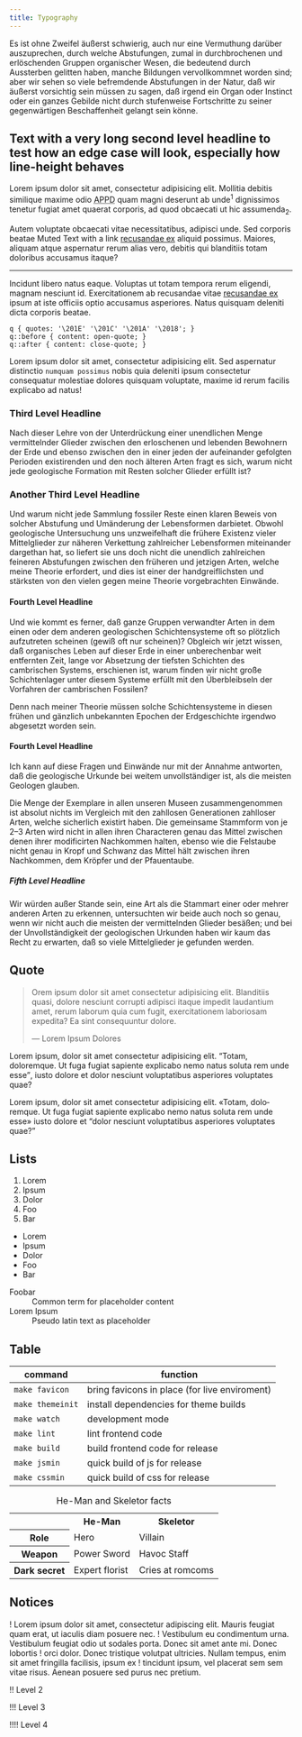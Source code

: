 ```yaml
---
title: Typography
---
```


Es ist ohne Zweifel äußerst schwierig, auch nur eine Vermuthung darüber auszuprechen, durch welche Abstufungen, zumal in durchbrochenen und erlöschenden Gruppen organischer Wesen, die bedeutend durch Aussterben gelitten haben, manche Bildungen vervollkommnet worden sind; aber wir sehen so viele befremdende Abstufungen in der Natur, daß wir äußerst vorsichtig sein müssen zu sagen, daß irgend ein Organ oder Instinct oder ein ganzes Gebilde nicht durch stufenweise Fortschritte zu seiner gegenwärtigen Beschaffenheit gelangt sein könne.

## Text with a very long second level headline to test how an edge case will look, especially how line-height behaves

Lorem ipsum dolor sit amet, consectetur adipisicing elit. Mollitia debitis similique maxime odio <abbr title="Anarchistische Pogopartei Deutschlands">APPD</abbr> quam magni deserunt ab unde<sup>1</sup> dignissimos tenetur fugiat amet quaerat corporis, ad quod obcaecati ut hic assumenda<sub>2</sub>.

Autem voluptate obcaecati vitae necessitatibus, adipisci unde. Sed corporis beatae <span class="u-quiet">Muted Text with a link <a href="https://sebastianlaube.de">recusandae ex</a> aliquid possimus</span>. Maiores, aliquam atque aspernatur rerum alias vero, debitis qui blanditiis totam doloribus accusamus itaque?

---

Incidunt libero natus eaque. Voluptas ut totam tempora rerum eligendi, magnam nesciunt id. Exercitationem ab recusandae vitae <a href="https://sebastianlaube.de">recusandae ex</a> ipsum at iste officiis optio accusamus asperiores. Natus quisquam deleniti dicta corporis beatae.

```
q { quotes: '\201E' '\201C' '\201A' '\2018'; }
q::before { content: open-quote; }
q::after { content: close-quote; }
```

Lorem ipsum dolor sit amet, consectetur adipisicing elit. Sed aspernatur distinctio `numquam possimus` nobis quia deleniti ipsum consectetur consequatur molestiae dolores quisquam voluptate, maxime id rerum facilis explicabo ad natus!

### Third Level Headline

Nach dieser Lehre von der Unterdrückung einer unendlichen Menge vermittelnder Glieder zwischen den erloschenen und lebenden Bewohnern der Erde und ebenso zwischen den in einer jeden der aufeinander gefolgten Perioden existirenden und den noch älteren Arten fragt es sich, warum nicht jede geologische Formation mit Resten solcher Glieder erfüllt ist?

### Another Third Level Headline
Und warum nicht jede Sammlung fossiler Reste einen klaren Beweis von solcher Abstufung und Umänderung der Lebensformen darbietet. Obwohl geologische Untersuchung uns unzweifelhaft die frühere Existenz vieler Mittelglieder zur näheren Verkettung zahlreicher Lebensformen miteinander dargethan hat, so liefert sie uns doch nicht die unendlich zahlreichen feineren Abstufungen zwischen den früheren und jetzigen Arten, welche meine Theorie erfordert, und dies ist einer der handgreiflichsten und stärksten von den vielen gegen meine Theorie vorgebrachten Einwände.

#### Fourth Level Headline

Und wie kommt es ferner, daß ganze Gruppen verwandter Arten in dem einen oder dem anderen geologischen Schichtensysteme oft so plötzlich aufzutreten scheinen (gewiß oft nur scheinen)? Obgleich wir jetzt wissen, daß organisches Leben auf dieser Erde in einer unberechenbar weit entfernten Zeit, lange vor Absetzung der tiefsten Schichten des cambrischen Systems, erschienen ist, warum finden wir nicht große Schichtenlager unter diesem Systeme erfüllt mit den Überbleibseln der Vorfahren der cambrischen Fossilen?

Denn nach meiner Theorie müssen solche Schichtensysteme in diesen frühen und gänzlich unbekannten Epochen der Erdgeschichte irgendwo abgesetzt worden sein.

#### Fourth Level Headline

Ich kann auf diese Fragen und Einwände nur mit der Annahme antworten, daß die geologische Urkunde bei weitem unvollständiger ist, als die meisten Geologen glauben.

Die Menge der Exemplare in allen unseren Museen zusammengenommen ist absolut nichts im Vergleich mit den zahllosen Generationen zahlloser Arten, welche sicherlich existirt haben. Die gemeinsame Stammform von je 2–3 Arten wird nicht in allen ihren Characteren genau das Mittel zwischen denen ihrer modificirten Nachkommen halten, ebenso wie die Felstaube nicht genau in Kropf und Schwanz das Mittel hält zwischen ihren Nachkommen, dem Kröpfer und der Pfauentaube.

##### Fifth Level Headline

Wir würden außer Stande sein, eine Art als die Stammart einer oder mehrer anderen Arten zu erkennen, untersuchten wir beide auch noch so genau, wenn wir nicht auch die meisten der vermittelnden Glieder besäßen; und bei der Unvollständigkeit der geologischen Urkunden haben wir kaum das Recht zu erwarten, daß so viele Mittelglieder je gefunden werden.

## Quote

> Orem ipsum dolor sit amet consectetur adipisicing elit. Blanditiis quasi, dolore nesciunt corrupti adipisci itaque impedit laudantium amet, rerum laborum quia cum fugit, exercitationem laboriosam expedita? Ea sint consequuntur dolore.
>
> — Lorem Ipsum Dolores

Lorem ipsum, dolor sit amet consectetur adipisicing elit. <q>Totam, doloremque. Ut fuga fugiat sapiente explicabo nemo natus soluta rem unde esse</q>, iusto dolore et dolor nesciunt voluptatibus asperiores voluptates quae?

Lorem ipsum, dolor sit amet consectetur adipisicing elit.<span lang="fr"> <q>Totam, doloremque. Ut fuga fugiat sapiente explicabo nemo natus soluta rem unde esse</q></span> <span lang="es">iusto dolore et <q>dolor nesciunt voluptatibus asperiores voluptates quae?</q></span>

## Lists

1. Lorem
1. Ipsum
1. Dolor
 1. Foo
 1. Bar

* Lorem
* Ipsum
* Dolor
 * Foo
 * Bar

<dl>
    <dt>Foobar</dt>
    <dd>Common term for placeholder content</dd>
    <dt>Lorem Ipsum</dt>
    <dd>Pseudo latin text as placeholder</dd>
</dl>

## Table

| command | function |
|---|---|
| `make favicon` | bring favicons in place (for live enviroment) |
| `make themeinit` | install dependencies for theme builds |
| `make watch` | development mode |
| `make lint` | lint frontend code |
| `make build` | build frontend code for release |
| `make jsmin` | quick build of js for release |
| `make cssmin` | quick build of css for release |

<table>
    <caption>He-Man and Skeletor facts</caption>
    <tr>
        <td> </td>
        <th scope="col" class="heman">He-Man</th>
        <th scope="col" class="skeletor">Skeletor</th>
    </tr>
    <tr>
        <th scope="row">Role</th>
        <td>Hero</td>
        <td>Villain</td>
    </tr>
    <tr>
        <th scope="row">Weapon</th>
        <td>Power Sword</td>
        <td>Havoc Staff</td>
    </tr>
    <tr>
        <th scope="row">Dark secret</th>
        <td>Expert florist</td>
        <td>Cries at romcoms</td>
    </tr>
</table>

## Notices

! Lorem ipsum dolor sit amet, consectetur adipiscing elit. Mauris feugiat quam erat, ut iaculis diam posuere nec.
! Vestibulum eu condimentum urna. Vestibulum feugiat odio ut sodales porta. Donec sit amet ante mi. Donec lobortis
! orci dolor. Donec tristique volutpat ultricies. Nullam tempus, enim sit amet fringilla facilisis, ipsum ex
! tincidunt ipsum, vel placerat sem sem vitae risus. Aenean posuere sed purus nec pretium.

!! Level 2

!!! Level 3

!!!! Level 4